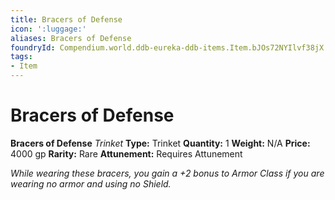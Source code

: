 ```yaml
---
title: Bracers of Defense
icon: ':luggage:'
aliases: Bracers of Defense
foundryId: Compendium.world.ddb-eureka-ddb-items.Item.bJOs72NYIlvf38jX
tags:
- Item
---
```


# Bracers of Defense

**Bracers of Defense**
_Trinket_
**Type:** Trinket
**Quantity:** 1
**Weight:** N/A
**Price:** 4000 gp
**Rarity:** Rare
**Attunement:** Requires Attunement

*While wearing these bracers, you gain a +2 bonus to Armor Class if you are wearing no armor and using no Shield.*